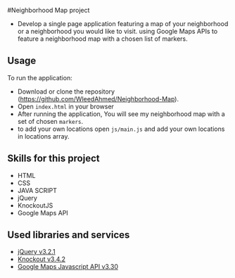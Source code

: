 #Neighborhood Map project


* Develop a single page application featuring a map of your neighborhood or a neighborhood you would like to visit. using Google Maps APIs to feature a neighborhood map with a chosen list of markers.



## Usage

To run the application:

* Download or clone the repository (https://github.com/WleedAhmed/Neighborhood-Map).
* Open `index.html` in your browser  
* After running the application, You will see my neighborhood map with a set of chosen `markers`.
* to add your own locations open `js/main.js` and add your own locations in locations array.

## Skills for this project
* HTML
* CSS
* JAVA SCRIPT
* jQuery
* KnockoutJS
* Google Maps API

## Used libraries and services

* [jQuery v3.2.1](https://jquery.com/)
* [Knockout v3.4.2](http://knockoutjs.com/)
* [Google Maps Javascript API v3.30](https://developers.google.com/maps/documentation/javascript/)

